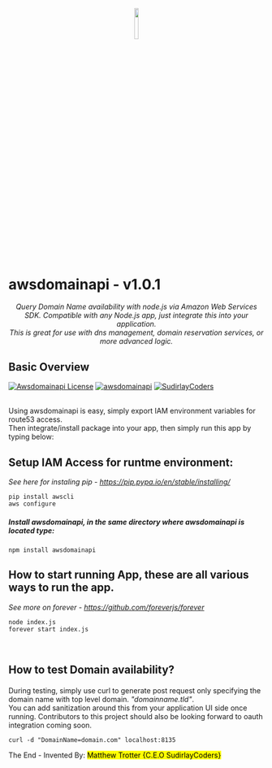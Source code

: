 <p align="center"><img width=12.5% src="http://sudirlaycoders.com/files/sclogo.png"></p>
<p align="center"><h1>awsdomainapi - v1.0.1</h1></p>
<p align="center"><i>Query Domain Name availability with node.js via Amazon Web Services SDK. Compatible with any Node.js app, just integrate this into your application.
<br />This is great for use with dns management, domain reservation services, or more advanced logic.</i></p>


## Basic Overview
[![Awsdomainapi License](https://img.shields.io/badge/Licensed-Matt%20Trotter-orange.svg)](https://github.com/sudir/awsdomainapi/blob/master/LICENSE.txt)
[![awsdomainapi](https://img.shields.io/badge/awsdomainapi-npm-blue.svg)](https://www.npmjs.com/package/awsdomainapi)
[![SudirlayCoders](https://img.shields.io/badge/SudirlayCoders-Experts-brightgreen.svg)](http://www.sudirlaycoders.com)

<br />
Using awsdomainapi is easy, simply export IAM environment variables for route53 access. 
<br>Then integrate/install package into your app, then simply run this app by typing below:
<br>

## Setup IAM Access for runtme environment: 
<i>See here for instaling pip - https://pip.pypa.io/en/stable/installing/</i>
```
pip install awscli
aws configure
```

##### Install awsdomainapi, in the same directory where awsdomainapi is located type:
```
npm install awsdomainapi
```

## How to start running App, these are all various ways to run the app. 
<i>See more on forever - https://github.com/foreverjs/forever</i>
```
node index.js
forever start index.js
```
<br>

## How to test Domain availability?

#### 
During testing, simply use curl to generate post request only specifying the domain name with top level domain. <i>"domainname.tld"</i>. 
<br />You can add sanitization around this from your application UI side once running. Contributors to this project should also be looking
forward to oauth integration coming soon.

```
curl -d "DomainName=domain.com" localhost:8135
```
The End - Invented By: <mark>Matthew Trotter {C.E.O SudirlayCoders}</mark>
